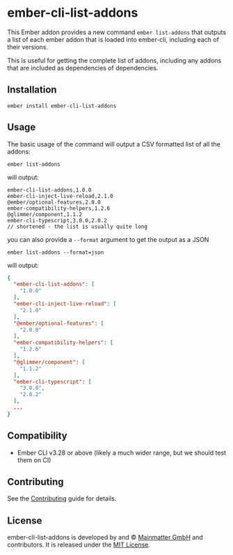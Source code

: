 # ember-cli-list-addons

This Ember addon provides a new command `ember list-addons` that outputs a list of each ember addon that is loaded into ember-cli, including each of their versions.

This is useful for getting the complete list of addons, including any addons that are included as dependencies of dependencies.

## Installation

```
ember install ember-cli-list-addons
```


## Usage

The basic usage of the command will output a CSV formatted list of all the addons: 

`ember list-addons`

will output: 

```
ember-cli-list-addons,1.0.0
ember-cli-inject-live-reload,2.1.0
@ember/optional-features,2.0.0
ember-compatibility-helpers,1.2.6
@glimmer/component,1.1.2
ember-cli-typescript,3.0.0,2.0.2
// shortened - the list is usually quite long
```

you can also provide a `--format` argument to get the output as a JSON

`ember list-addons --format=json`

will output:

```json
{
  "ember-cli-list-addons": [
    "1.0.0"
  ],
  "ember-cli-inject-live-reload": [
    "2.1.0"
  ],
  "@ember/optional-features": [
    "2.0.0"
  ],
  "ember-compatibility-helpers": [
    "1.2.6"
  ],
  "@glimmer/component": [
    "1.1.2"
  ],
  "ember-cli-typescript": [
    "3.0.0",
    "2.0.2"
  ],
  ...
}
```

## Compatibility

* Ember CLI v3.28 or above (likely a much wider range, but we should test them on CI)

## Contributing

See the [Contributing](CONTRIBUTING.md) guide for details.


## License

ember-cli-list-addons is developed by and &copy; [Mainmatter GmbH](http://mainmatter.com) and contributors. It is released under the [MIT License](LICENSE).
